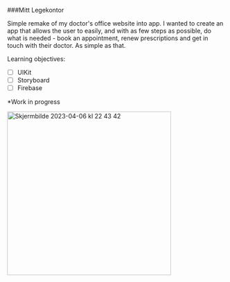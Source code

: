 ###Mitt Legekontor

Simple remake of my doctor's office website into app. I wanted to create an app that allows the user to easily, and with as few steps as possible, do what is needed - book an appointment, renew prescriptions and get in touch with their doctor. As simple as that.

Learning objectives:
- [ ] UIKit
- [ ] Storyboard
- [ ] Firebase

*Work in progress

<img width="378" alt="Skjermbilde 2023-04-06 kl  22 43 42" src="https://user-images.githubusercontent.com/89581352/230490906-3c47d7ff-b0ed-4f45-a894-5e39de693925.png">

